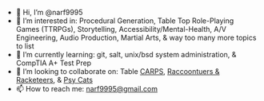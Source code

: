 - 👋 Hi, I’m @narf9995
- 👀 I’m interested in: Procedural Generation, Table Top Role-Playing Games (TTRPGs), Storytelling, Accessibility/Mental-Health, A/V Engineering, Audio Production, Martial Arts, & way too many more topics to list
- 🌱 I’m currently learning: git, salt, unix/bsd system administration, & CompTIA A+ Test Prep
- 💞️ I’m looking to collaborate on: Table [CARPS](https://github.com/narf9995/CARPS), [Raccoontuers & Racketeers](https://github.com/narf9995/Raccoonteurs-Racketeers), & [Psy Cats](https://github.com/narf9995/Psy-Cats--The-Second-Awakening)
- 📫 How to reach me: narf9995@gmail.com

<!---
narf9995/narf9995 is a ✨ special ✨ repository because its `README.md` (this file) appears on your GitHub profile.
You can click the Preview link to take a look at your changes.
--->
